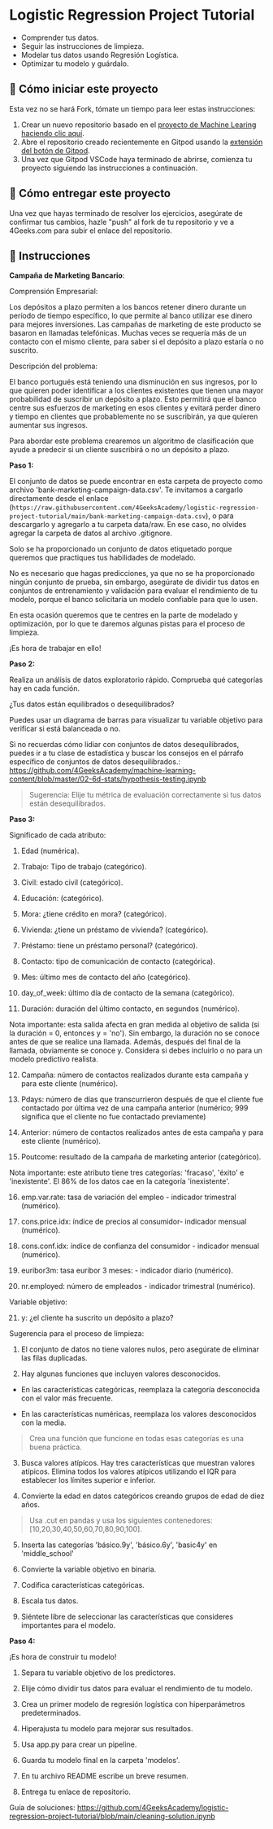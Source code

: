 <!-- hide -->
# Logistic Regression Project Tutorial
<!-- endhide -->

- Comprender tus datos.
- Seguir las instrucciones de limpieza.
- Modelar tus datos usando Regresión Logística.
- Optimizar tu modelo y guárdalo.

## 🌱  Cómo iniciar este proyecto

Esta vez no se hará Fork, tómate un tiempo para leer estas instrucciones:

1. Crear un nuevo repositorio basado en el [proyecto de Machine Learing](https://github.com/4GeeksAcademy/machine-learning-python-template/generate) [haciendo clic aquí](https://github.com/4GeeksAcademy/machine-learning-python-template).
2. Abre el repositorio creado recientemente en Gitpod usando la [extensión del botón de Gitpod](https://www.gitpod.io/docs/browser-extension/).
3. Una vez que Gitpod VSCode haya terminado de abrirse, comienza tu proyecto siguiendo las instrucciones a continuación.

## 🚛 Cómo entregar este proyecto

Una vez que hayas terminado de resolver los ejercicios, asegúrate de confirmar tus cambios, hazle "push" al fork de tu repositorio y ve a 4Geeks.com para subir el enlace del repositorio.

## 📝 Instrucciones

**Campaña de Marketing Bancario**:

Comprensión Empresarial:

Los depósitos a plazo permiten a los bancos retener dinero durante un período de tiempo específico, lo que permite al banco utilizar ese dinero para mejores inversiones. Las campañas de marketing de este producto se basaron en llamadas telefónicas. Muchas veces se requería más de un contacto con el mismo cliente, para saber si el depósito a plazo estaría o no suscrito.

Descripción del problema:

El banco portugués está teniendo una disminución en sus ingresos, por lo que quieren poder identificar a los clientes existentes que tienen una mayor probabilidad de suscribir un depósito a plazo. Esto permitirá que el banco centre sus esfuerzos de marketing en esos clientes y evitará perder dinero y tiempo en clientes que probablemente no se suscribirán, ya que quieren aumentar sus ingresos. 

Para abordar este problema crearemos un algoritmo de clasificación que ayude a predecir si un cliente suscribirá o no un depósito a plazo.

**Paso 1:**

El conjunto de datos se puede encontrar en esta carpeta de proyecto como archivo 'bank-marketing-campaign-data.csv'. Te invitamos a cargarlo directamente desde el enlace (`https://raw.githubusercontent.com/4GeeksAcademy/logistic-regression-project-tutorial/main/bank-marketing-campaign-data.csv`), o para descargarlo y agregarlo a tu carpeta data/raw. En ese caso, no olvides agregar la carpeta de datos al archivo .gitignore.

Solo se ha proporcionado un conjunto de datos etiquetado porque queremos que practiques tus habilidades de modelado.

No es necesario que hagas predicciones, ya que no se ha proporcionado ningún conjunto de prueba, sin embargo, asegúrate de dividir tus datos en conjuntos de entrenamiento y validación para evaluar el rendimiento de tu modelo, porque el banco solicitaría un modelo confiable para que lo usen.

En esta ocasión queremos que te centres en la parte de modelado y optimización, por lo que te daremos algunas pistas para el proceso de limpieza.

¡Es hora de trabajar en ello!

**Paso 2:**

Realiza un análisis de datos exploratorio rápido. Comprueba qué categorías hay en cada función.

¿Tus datos están equilibrados o desequilibrados? 

Puedes usar un diagrama de barras para visualizar tu variable objetivo para verificar si está balanceada o no.

Si no recuerdas cómo lidiar con conjuntos de datos desequilibrados, puedes ir a tu clase de estadística y buscar los consejos en el párrafo específico de conjuntos de datos desequilibrados.: https://github.com/4GeeksAcademy/machine-learning-content/blob/master/02-6d-stats/hypothesis-testing.ipynb 

> Sugerencia: Elije tu métrica de evaluación correctamente si tus datos están desequilibrados. 

**Paso 3:**

Significado de cada atributo:

1. Edad (numérica).

2. Trabajo: Tipo de trabajo (categórico).

3. Civil: estado civil (categórico).

4. Educación: (categórico).

5. Mora: ¿tiene crédito en mora? (categórico).

6. Vivienda: ¿tiene un préstamo de vivienda? (categórico).

7. Préstamo: tiene un préstamo personal? (categórico).

8. Contacto: tipo de comunicación de contacto (categórica).

9. Mes: último mes de contacto del año (categórico).

10. day_of_week: último día de contacto de la semana (categórico).

11. Duración: duración del último contacto, en segundos (numérico).

Nota importante: esta salida afecta en gran medida al objetivo de salida (si la duración = 0, entonces y = 'no'). Sin embargo, la duración no se conoce antes de que se realice una llamada. Además, después del final de la llamada, obviamente se conoce y. Considera si debes incluirlo o no para un modelo predictivo realista.

12. Campaña: número de contactos realizados durante esta campaña y para este cliente (numérico).

13. Pdays: número de días que transcurrieron después de que el cliente fue contactado por última vez de una campaña anterior (numérico; 999 significa que el cliente no fue contactado previamente)

14. Anterior: número de contactos realizados antes de esta campaña y para este cliente (numérico).

15. Poutcome: resultado de la campaña de marketing anterior (categórico).

Nota importante: este atributo tiene tres categorías: 'fracaso', 'éxito' e 'inexistente'. El 86% de los datos cae en la categoría 'inexistente'.

16. emp.var.rate: tasa de variación del empleo - indicador trimestral (numérico).

17. cons.price.idx: índice de precios al consumidor- indicador mensual (numérico).

18. cons.conf.idx: índice de confianza del consumidor - indicador mensual (numérico).

19. euribor3m: tasa euribor 3 meses: - indicador diario (numérico).

20. nr.employed: número de empleados - indicador trimestral (numérico).

Variable objetivo: 

21. y: ¿el cliente ha suscrito un depósito a plazo?  

Sugerencia para el proceso de limpieza:

1. El conjunto de datos no tiene valores nulos, pero asegúrate de eliminar las filas duplicadas.

2. Hay algunas funciones que incluyen valores desconocidos.

- En las características categóricas, reemplaza la categoría desconocida con el valor más frecuente.

- En las características numéricas, reemplaza los valores desconocidos con la media.

> Crea una función que funcione en todas esas categorías es una buena práctica.

3. Busca valores atípicos. Hay tres características que muestran valores atípicos. Elimina todos los valores atípicos utilizando el IQR para establecer los límites superior e inferior.

4. Convierte la edad en datos categóricos creando grupos de edad de diez años.

> Usa .cut en pandas y usa los siguientes contenedores: [10,20,30,40,50,60,70,80,90,100].

5. Inserta las categorías 'básico.9y', 'básico.6y', 'basic4y' en 'middle_school'

6. Convierte la variable objetivo en binaria.

7. Codifica características categóricas.

8. Escala tus datos.

9. Siéntete libre de seleccionar las características que consideres importantes para el modelo.

**Paso 4:**

¡Es hora de construir tu modelo!

1. Separa tu variable objetivo de los predictores.

2. Elije cómo dividir tus datos para evaluar el rendimiento de tu modelo.

3. Crea un primer modelo de regresión logística con hiperparámetros predeterminados.

4. Hiperajusta tu modelo para mejorar sus resultados.

5. Usa app.py para crear un pipeline.

6. Guarda tu modelo final en la carpeta 'modelos'.

7. En tu archivo README escribe un breve resumen.

8. Entrega tu enlace de repositorio.

Guía de soluciones: https://github.com/4GeeksAcademy/logistic-regression-project-tutorial/blob/main/cleaning-solution.ipynb
